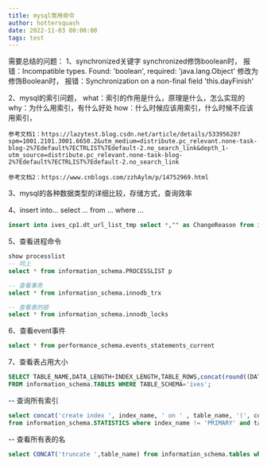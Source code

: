 ```yaml
---
title: mysql常用命令
author: hottersquash
date: 2022-11-03 00:00:00
tags: test
---
```

需要总结的问题：
1、synchronized关键字
	synchronized修饰boolean时，
		报错：Incompatible types. Found: 'boolean', required: 'java.lang.Object'
	修改为修饰Boolean时，
		报错：Synchronization on a non-final field 'this.dayFinish'

2、mysql的索引问题，
	what：索引的作用是什么，原理是什么，怎么实现的
	why：为什么用索引，有什么好处
	how：什么时候应该用索引，什么时候不应该用索引，

	参考文档1：https://lazytest.blog.csdn.net/article/details/53395628?spm=1001.2101.3001.6650.2&utm_medium=distribute.pc_relevant.none-task-blog-2%7Edefault%7ECTRLIST%7Edefault-2.no_search_link&depth_1-utm_source=distribute.pc_relevant.none-task-blog-2%7Edefault%7ECTRLIST%7Edefault-2.no_search_link
	
	参考文档2：https://www.cnblogs.com/zzhAylm/p/14752969.html

3、mysql的各种数据类型的详细比较，存储方式，查询效率

4、insert into... select ... from ... where ...
```sql
insert into ives_cp1.dt_url_list_tmp select *,"" as ChangeReason from ives.dt_url_list_tmp where IsValueable>=0 limit 2000,2000
```

5、查看进程命令
``` sql
show processlist
-- 同上
select * from information_schema.PROCESSLIST p 

-- 查看事务
select * from information_schema.innodb_trx

-- 查看表的锁
select * from information_schema.innodb_locks 
```

6、查看event事件
```sql
select * from performance_schema.events_statements_current 
```

7、查看表占用大小
```sql
SELECT TABLE_NAME,DATA_LENGTH+INDEX_LENGTH,TABLE_ROWS,concat(round((DATA_LENGTH+INDEX_LENGTH)/1024/1024,2), 'MB') as data 
FROM information_schema.TABLES WHERE TABLE_SCHEMA='ives';
```

-- 查询所有索引
```sql
select concat('create index ', index_name, ' on ' , table_name, '(', column_name,')', ' using ', index_type, ';') 
from information_schema.STATISTICS where index_name != 'PRIMARY' and table_schema = 'ives' and TABLE_NAME != 'dt_url_list_tmp_cp';
```

-- 查看所有表的名
```sql
select CONCAT('truncate ',table_name) from information_schema.tables where table_schema='ives' and table_type='base table';
```